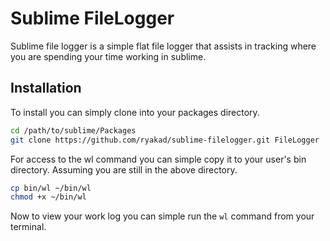 Sublime FileLogger
==================

Sublime file logger is a simple flat file logger that assists in tracking
where you are spending your time working in sublime.

Installation
------------

To install you can simply clone into your packages directory.

```bash
cd /path/to/sublime/Packages
git clone https://github.com/ryakad/sublime-filelogger.git FileLogger
```

For access to the wl command you can simple copy it to your user's bin
directory. Assuming you are still in the above directory.

```bash
cp bin/wl ~/bin/wl
chmod +x ~/bin/wl
```
Now to view your work log you can simple run the `wl` command from your
terminal.